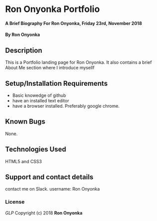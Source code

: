 # Ron Onyonka Portfolio
#### A Brief Biography For Ron Onyonka, Friday 23rd, November 2018
#### By **Ron Onyonka**
## Description
This is a Portfolio landing page for Ron Onyonka. It also contains a brief About Me section where I introduce mysellf
## Setup/Installation Requirements
* Basic knowedge of github
* have an installed text editor
* have a browser installed. Preferably google chrome.

## Known Bugs
None.
## Technologies Used
HTML5 and CSS3
## Support and contact details
contact me on Slack. username: Ron Onyonka
### License
*GLP*
Copyright (c) 2018 **Ron Onyonka**
